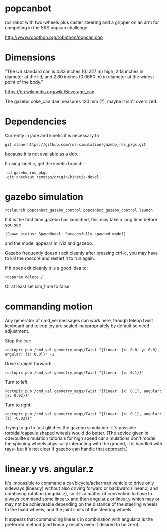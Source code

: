 # popcanbot

ros robot with two-wheels plus caster steering and a gripper on an arm for competing in the SRS popcan challenge:

http://www.robothon.org/robothon/popcan.php

# Dimensions

"The US standard can is 4.83 inches (0.1227 m) high, 2.13 inches in diameter at the lid, and 2.60 inches (0.0660 m) in diameter at the widest point of the body."

https://en.wikipedia.org/wiki/Beverage_can

The gazebo coke_can.dae measures 120 mm (?), maybe it isn't oversized.

# Dependencies

Currently in jade and kinetic it is necessary to

    git clone https://github.com/ros-simulation/gazebo_ros_pkgs.git

because it is not available as a deb.

If using kinetic, get the kinetic branch:

     cd gazebo_ros_pkgs
     git checkout remotes/origin/kinetic-devel

# gazebo simulation

    roslaunch popcanbot_gazebo_control popcanbot_gazebo_control.launch

If it is the first time gazebo has launched, this may take a long time before you see

    [Spawn status: SpawnModel: Successfully spawned model]

and the model appears in rviz and gazebo.

Gazebo frequently doesn't exit cleanly after pressing ctrl-c, you may have to kill the roscore and restart it to run again.

If it does exit cleanly it is a good idea to:

    rosparam delete /

Or at least set sim_time to false.

# commanding motion

Any generator of cmd_vel messages can work here, though teleop twist keyboard and teleop joy are scaled inappropriately by default so need adjustment.

Stop the car:

    rostopic pub /cmd_vel geometry_msgs/Twist "{linear: {x: 0.0, y: 0.0}, angular: {z: 0.0}}" -1

Drive straight forward:

    rostopic pub /cmd_vel geometry_msgs/Twist "{linear: {x: 0.1}}"

Turn to left:

    rostopic pub /cmd_vel geometry_msgs/Twist "{linear: {x: 0.1}, angular: {z: 0.02}}"

Turn to right:

    rostopic pub /cmd_vel geometry_msgs/Twist "{linear: {x: 0.1}, angular: {z: -0.02}}"

Trying to go to fast glitches the gazebo simulation- it's possible toroidal/capsule shaped wheels would do better.
(The advice given in ode/bullte simulation tutorials for high speed car simulations don't model the spinning wheels physically interacting with the ground, it is handled with rays- but it's not clear if gazebo can handle that approach.)

# linear.y vs. angular.z

It's impossible to command a car/bicycle/ackerman vehicle to drive only sideways (linear.y) without also driving forward or backward (linear.x) and combining rotation (angular.z),
so it is a matter of convention to have to always command some linear.x and then angular.z or linear.y which may or may not be achieveable depending on the distance of the steering wheels to the fixed wheels, and the joint limits of the steering wheels.

It appears that commanding linear.x in combination with angular.z is the preferred method (and linear.y results even if desired to be zero).
